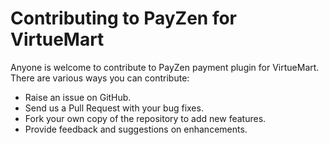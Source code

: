 # Contributing to PayZen for VirtueMart

Anyone is welcome to contribute to PayZen payment plugin for VirtueMart. There are various ways you can contribute:

- Raise an issue on GitHub.
- Send us a Pull Request with your bug fixes.
- Fork your own copy of the repository to add new features.
- Provide feedback and suggestions on enhancements.
